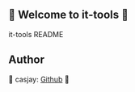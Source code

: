 ## 👋 Welcome to it-tools 🚀  

it-tools README  
  
  
## Author  

🤖 casjay: [Github](https://github.com/casjay) 🤖  
